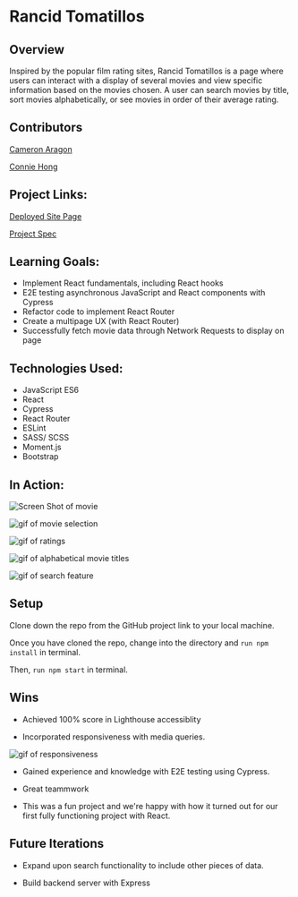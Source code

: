 # Rancid Tomatillos

## Overview 

Inspired by the popular film rating sites, Rancid Tomatillos is a page where users can interact with a display of several movies and view specific information based on the movies chosen. 
A user can search movies by title, sort movies alphabetically, or see movies in order of their average rating. 

## Contributors 

[Cameron Aragon](https://github.com/camaragon) 

[Connie Hong](https://github.com/conconartist)

## Project Links:

[Deployed Site Page](https://rancid-tomatillos-lake.vercel.app/)

[Project Spec](https://frontend.turing.io/projects/module-3/rancid-tomatillos-v3.html)

## Learning Goals:

* Implement React fundamentals, including React hooks
* E2E testing asynchronous JavaScript and React components with Cypress
* Refactor code to implement React Router
* Create a multipage UX (with React Router)
* Successfully fetch movie data through Network Requests to display on page

## Technologies Used: 

* JavaScript ES6
* React
* Cypress
* React Router
* ESLint
* SASS/ SCSS
* Moment.js
* Bootstrap

## In Action: 

![Screen Shot of movie](https://user-images.githubusercontent.com/67291333/108140837-cb5d9f00-707f-11eb-8703-359c2b9c52c2.png)

![gif of movie selection](https://media.giphy.com/media/fD4q7NY71CK7eFX3Fb/giphy.gif)

![gif of ratings](https://media.giphy.com/media/nBzWBWuJ5zpMVbeqiF/giphy.gif)

![gif of alphabetical movie titles](https://media.giphy.com/media/JstSDHDKdCNMRxb2c9/giphy.gif)

![gif of search feature](https://media.giphy.com/media/S3w19QMVR107Q1PSm8/giphy.gif)

## Setup

Clone down the repo from the GitHub project link to your local machine.

Once you have cloned the repo, change into the directory and `run npm install` in terminal.

Then, `run npm start` in terminal.

## Wins

* Achieved 100% score in Lighthouse accessiblity

* Incorporated responsiveness with media queries.

![gif of responsiveness](https://media.giphy.com/media/VLBy3e28sMLd5cg0iW/giphy.gif)

* Gained experience and knowledge with E2E testing using Cypress.

* Great teammwork

* This was a fun project and we're happy with how it turned out for our first fully functioning project with React.

## Future Iterations

* Expand upon search functionality to include other pieces of data.

* Build backend server with Express
